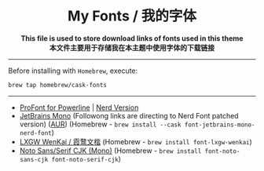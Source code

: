 <h1 align="center">My Fonts / 我的字体</h1>

<p align="center"> 
  <b>This file is used to store download links of fonts used in this theme</b>
  <br />
  <b>本文件主要用于存储我在本主题中使用字体的下载链接</b>
</p>

---

Before installing with `Homebrew`, execute:

``` bash
brew tap homebrew/cask-fonts
```

------

- [ProFont for Powerline](https://github.com/powerline/fonts/blob/master/ProFont/ProFont%20For%20Powerline.ttf) | [Nerd Version](https://github.com/Cubik65536/ProFont-for-Powerline-Nerd)
- [JetBrains Mono](https://www.jetbrains.com/lp/mono/) (Followong links are directing to Nerd Font patched version) ([AUR](https://aur.archlinux.org/packages/nerd-fonts-jetbrains-mono)) (Homebrew - `brew install --cask font-jetbrains-mono-nerd-font`)
- [LXGW WenKai / 霞鹜文楷](https://github.com/lxgw/LxgwWenKai) (Homebrew - `brew install font-lxgw-wenkai`)
- [Noto Sans/Serif CJK (Mono)](https://github.com/googlefonts/noto-cjk) (Homebrew - `brew install font-noto-sans-cjk font-noto-serif-cjk`)
